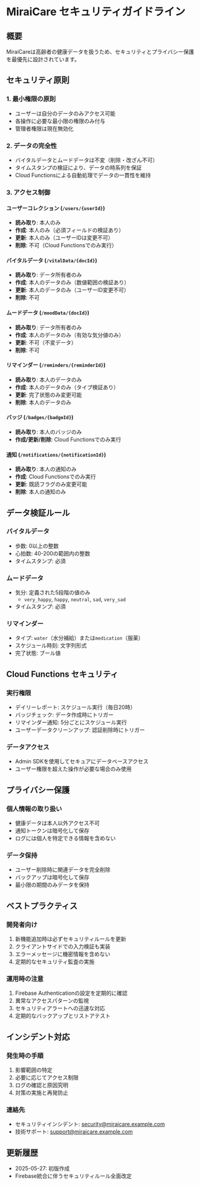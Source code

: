 # MiraiCare セキュリティガイドライン

## 概要
MiraiCareは高齢者の健康データを扱うため、セキュリティとプライバシー保護を最優先に設計されています。

## セキュリティ原則

### 1. 最小権限の原則
- ユーザーは自分のデータのみアクセス可能
- 各操作に必要な最小限の権限のみ付与
- 管理者権限は現在無効化

### 2. データの完全性
- バイタルデータとムードデータは不変（削除・改ざん不可）
- タイムスタンプの検証により、データの時系列を保証
- Cloud Functionsによる自動処理でデータの一貫性を維持

### 3. アクセス制御

#### ユーザーコレクション (`/users/{userId}`)
- **読み取り**: 本人のみ
- **作成**: 本人のみ（必須フィールドの検証あり）
- **更新**: 本人のみ（ユーザーIDは変更不可）
- **削除**: 不可（Cloud Functionsでのみ実行）

#### バイタルデータ (`/vitalData/{docId}`)
- **読み取り**: データ所有者のみ
- **作成**: 本人のデータのみ（数値範囲の検証あり）
- **更新**: 本人のデータのみ（ユーザーID変更不可）
- **削除**: 不可

#### ムードデータ (`/moodData/{docId}`)
- **読み取り**: データ所有者のみ
- **作成**: 本人のデータのみ（有効な気分値のみ）
- **更新**: 不可（不変データ）
- **削除**: 不可

#### リマインダー (`/reminders/{reminderId}`)
- **読み取り**: 本人のデータのみ
- **作成**: 本人のデータのみ（タイプ検証あり）
- **更新**: 完了状態のみ変更可能
- **削除**: 本人のデータのみ

#### バッジ (`/badges/{badgeId}`)
- **読み取り**: 本人のバッジのみ
- **作成/更新/削除**: Cloud Functionsでのみ実行

#### 通知 (`/notifications/{notificationId}`)
- **読み取り**: 本人の通知のみ
- **作成**: Cloud Functionsでのみ実行
- **更新**: 既読フラグのみ変更可能
- **削除**: 本人の通知のみ

## データ検証ルール

### バイタルデータ
- 歩数: 0以上の整数
- 心拍数: 40-200の範囲内の整数
- タイムスタンプ: 必須

### ムードデータ
- 気分: 定義された5段階の値のみ
  - `very_happy`, `happy`, `neutral`, `sad`, `very_sad`
- タイムスタンプ: 必須

### リマインダー
- タイプ: `water`（水分補給）または`medication`（服薬）
- スケジュール時刻: 文字列形式
- 完了状態: ブール値

## Cloud Functions セキュリティ

### 実行権限
- デイリーレポート: スケジュール実行（毎日20時）
- バッジチェック: データ作成時にトリガー
- リマインダー通知: 5分ごとにスケジュール実行
- ユーザーデータクリーンアップ: 認証削除時にトリガー

### データアクセス
- Admin SDKを使用してセキュアにデータベースアクセス
- ユーザー権限を超えた操作が必要な場合のみ使用

## プライバシー保護

### 個人情報の取り扱い
- 健康データは本人以外アクセス不可
- 通知トークンは暗号化して保存
- ログには個人を特定できる情報を含めない

### データ保持
- ユーザー削除時に関連データを完全削除
- バックアップは暗号化して保存
- 最小限の期間のみデータを保持

## ベストプラクティス

### 開発者向け
1. 新機能追加時は必ずセキュリティルールを更新
2. クライアントサイドでの入力検証も実装
3. エラーメッセージに機密情報を含めない
4. 定期的なセキュリティ監査の実施

### 運用時の注意
1. Firebase Authenticationの設定を定期的に確認
2. 異常なアクセスパターンの監視
3. セキュリティアラートへの迅速な対応
4. 定期的なバックアップとリストアテスト

## インシデント対応

### 発生時の手順
1. 影響範囲の特定
2. 必要に応じてアクセス制限
3. ログの確認と原因究明
4. 対策の実施と再発防止

### 連絡先
- セキュリティインシデント: security@miraicare.example.com
- 技術サポート: support@miraicare.example.com

## 更新履歴
- 2025-05-27: 初版作成
- Firebase統合に伴うセキュリティルール全面改定